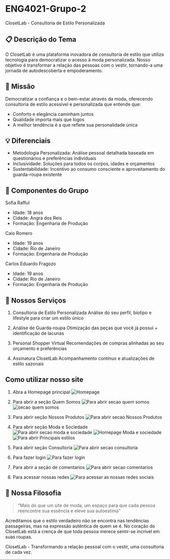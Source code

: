 # ENG4021-Grupo-2
ClosetLab - Consultoria de Estilo Personalizada

## 📋 Descrição do Tema

O  ClosetLab  é uma plataforma inovadora de consultoria de estilo que utiliza tecnologia para democratizar o acesso à moda personalizada. Nosso objetivo é transformar a relação das pessoas com o vestir, tornando-a uma jornada de autodescoberta e empoderamento.

## 🎯 Missão
Democratizar a confiança e o bem-estar através da moda, oferecendo consultoria de estilo acessível e personalizada que entende que:
- Conforto e elegância caminham juntos
- Qualidade importa mais que logos  
- A melhor tendência é a que reflete sua personalidade única

## 💡 Diferenciais
- Metodologia Personalizada: Análise pessoal detalhada baseada em questionários e preferências individuais 
- Inclusividade: Soluções para todos os corpos, idades e orçamentos
- Sustentabilidade: Incentivo ao consumo consciente e aproveitamento do guarda-roupa existente

## 👥 Componentes do Grupo

Sofia Rafful
- Idade: 18 anos
- Cidade: Angra dos Reis
- Formação: Engenharia de Produção

Caio Romero
- Idade: 19 anos
- Cidade: Rio de Janeiro
- Formação: Engenharia de Produção

Carlos Eduardo Fragozo
- Idade: 19 anos  
- Cidade: Rio de Janeiro
- Formação: Engenharia de Produção

## 🚀 Nossos Serviços

 1. Consultoria de Estilo Personalizada
 Análise do seu perfil, biotipo e lifestyle para criar um estilo único

 2. Análise de Guarda-roupa
 Otimização das peças que você já possui + identificação de lacunas

 3. Personal Shopper Virtual
 Recomendações de compras alinhadas ao seu orçamento e preferências

 4. Assinatura ClosetLab
 Acompanhamento contínuo e atualizações de estilo sazonais

## Como utilizar nosso site

 1. Abra a Homepage principal
 ![Homepage](https://github.com/sofiarafful9-boop/Time2_sofia/blob/main/Homepage.jpeg?raw=true)

 3. Para abrir a seção Quem Somos
 ![Para abrir secao quem somos](https://github.com/sofiarafful9-boop/Time2_sofia/blob/main/para%20abrir%20secao%20quem%20somos.jpeg?raw=true)
 ![secao quem somos](https://github.com/sofiarafful9-boop/Time2_sofia/blob/main/quem%20somos.jpeg?raw=true)

 4. Para abrir seção Nossos Produtos
 ![Para abrir secao Nossos Produtos](https://github.com/sofiarafful9-boop/Time2_sofia/blob/main/para%20abrir%20nossos%20produtos.jpeg?raw=true)
 
 5. Para abrir seção Moda e Sociedade
 ![Para abrir secao moda e sociedade](https://github.com/sofiarafful9-boop/Time2_sofia/blob/main/para%20abrir%20moda%20e%20sociedade.jpeg?raw=true)
 ![Homepage Moda e sociedade](https://github.com/sofiarafful9-boop/Time2_sofia/blob/main/HP%20moda%20e%20sociedade.jpeg?raw=true)
 ![Para abrir Principais estilos](https://github.com/sofiarafful9-boop/Time2_sofia/blob/main/para%20abrir%20estilos.jpeg?raw=true)

 7. Para abrir seção Consultoria
 ![Para abrir secao consultoria](https://github.com/sofiarafful9-boop/Time2_sofia/blob/main/para%20abrir%20consultoria.jpeg?raw=true)

 8. Para fazer login
 ![Para fazer login](https://github.com/sofiarafful9-boop/Time2_sofia/blob/main/para%20abrir%20login.jpeg?raw=true)

 9. Para abrir a seção de comentarios
 ![Para abrir secao comentarios](https://github.com/sofiarafful9-boop/Time2_sofia/blob/main/para%20abrir%20comentarios%20.jpeg?raw=true)

 10. Para acessar nossas redes
 ![Para acessar as nossas redes sociais](https://github.com/sofiarafful9-boop/Time2_sofia/blob/main/para%20abrir%20redes.jpeg?raw=true)

 ## 🌟 Nossa Filosofia

> “Mais do que um site de moda, um espaço para que cada pessoa reencontre sua essência e eleve sua autoestima”

Acreditamos que o estilo verdadeiro não se encontra nas tendências passageiras, mas na expressão autêntica de quem se é. No coração do ClosetLab está a crença de que toda pessoa merece sentir-se incrível em suas roupas.

ClosetLab - Transformando a relação pessoal com o vestir, uma consultoria de cada vez.

